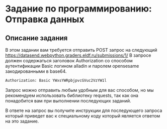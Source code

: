 # Задание по программированию: Отправка данных
## Описание задания
В этом задании вам требуется отправить POST запрос на следующий https://datasend.webpython.graders.eldf.ru/submissions/1/
В запросе должен содержаться заголовок Authorization со способом аутентификации Basic логином alladin и паролем opensesame закодированными в base64.
```python
Authorization: Basic YWxsYWRpbjpvcGVuc2VzYW1l
```
Запрос можно отправить любым удобным для вас способом, но мы рекомендуем использовать библиотеку requests, так как она понадобится вам при выполнении последующих заданий.

В ответе на запрос вы получите инструкции для последующего запроса который приведет вас к специальному коду который является ответом на это задание.
